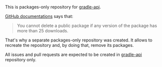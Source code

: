 This is packages-only repository for [gradle-api](https://github.com/remal-gradle-plugins/gradle-api).

[GitHub documentations](https://docs.github.com/en/packages/learn-github-packages/deleting-and-restoring-a-package) says that:
> You cannot delete a public package if any version of the package has more than 25 downloads.

That's why a separate packages-only repository was created. It allows to recreate the repository and, by doing that, remove its packages.

All issues and pull requests are expected to be created in [gradle-api](https://github.com/remal-gradle-plugins/gradle-api) repository only.
